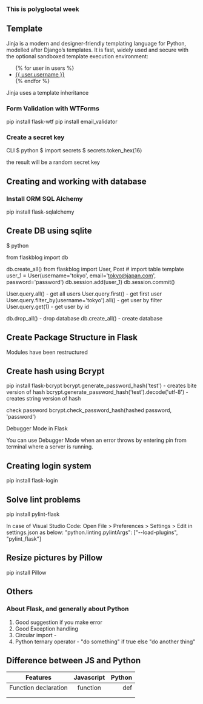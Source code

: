 ### This is polyglootal week

## Template

Jinja is a modern and designer-friendly templating language for Python, modelled after Django’s templates. It is fast, widely used and secure with the optional sandboxed template execution environment:

<title>{% block title %}{% endblock %}</title>
<ul>
{% for user in users %}
  <li><a href="{{ user.url }}">{{ user.username }}</a></li>
{% endfor %}
</ul>

Jinja uses a template inheritance

### Form Validation with WTForms

pip install flask-wtf
pip install email_validator

### Create a secret key

CLI
$ python
$ import secrets
\$ secrets.token_hex(16)

the result will be a random secret key

## Creating and working with database

### Install ORM SQL Alchemy

pip install flask-sqlalchemy

## Create DB using sqlite

\$ python

from flaskblog import db

db.create_all()
from flaskblog import User, Post # import table template
user_1 = User(username='tokyo', email='tokyo@japan.com', password='password')
db.session.add(user_1)
db.session.commit()

User.query.all() - get all users
User.query.first() - get first user
User.query.filter_by(username='tokyo').all() - get user by filter
User.query.get(1) - get user by id

db.drop_all() - drop database
db.create_all() - create database

## Create Package Structure in Flask

Modules have been restructured

## Create hash using Bcrypt

pip install flask-bcrypt
bcrypt.generate_password_hash('test') - creates bite version of hash
bcrypt.generate_password_hash('test').decode('utf-8') - creates string version of hash

check password
bcrypt.check_password_hash(hashed password, 'password')

Debugger Mode in Flask

You can use Debugger Mode when an error throws  by entering pin from terminal where a server is running.

## Creating login system

pip install flask-login

## Solve lint problems

pip install pylint-flask

In case of Visual Studio Code: Open File > Preferences > Settings > Edit in settings.json as below:
"python.linting.pylintArgs": ["--load-plugins", "pylint_flask"]

## Resize pictures by Pillow
pip install Pillow

## Others

### About Flask, and generally about Python

1. Good suggestion if you make error
2. Good Exception handling
3. Circular import -
4. Python ternary operator - "do something" if true else "do another thing"

##  Difference between JS and Python

| Features      | Javascript    | Python|
| ------------- |:-------------:| -----:|
| Function declaration     | function | def|
|      |      |    |
||     |    |